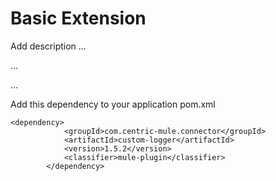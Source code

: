 # Basic Extension

Add description ...


...


...


Add this dependency to your application pom.xml

```
<dependency>
            <groupId>com.centric-mule.connector</groupId>
            <artifactId>custom-logger</artifactId>
            <version>1.5.2</version>
            <classifier>mule-plugin</classifier>
        </dependency>
```
